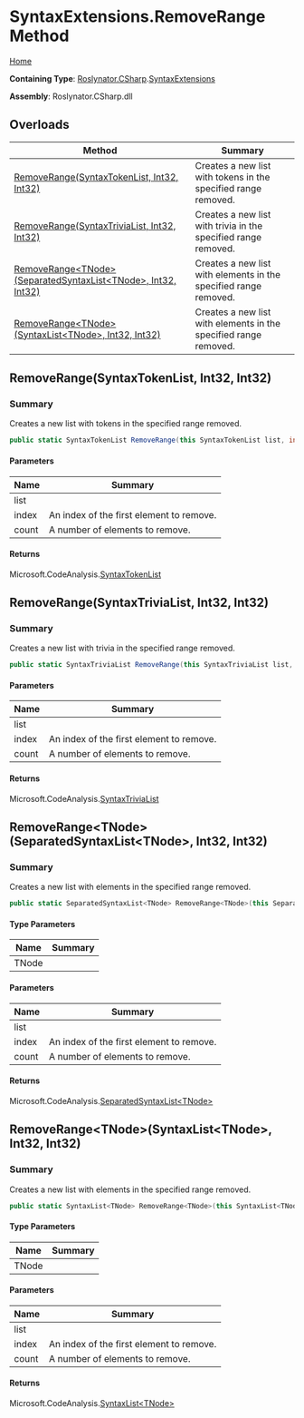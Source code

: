 # SyntaxExtensions\.RemoveRange Method

[Home](../../../../README.md)

**Containing Type**: [Roslynator.CSharp](../../README.md)\.[SyntaxExtensions](../README.md)

**Assembly**: Roslynator\.CSharp\.dll

## Overloads

| Method | Summary |
| ------ | ------- |
| [RemoveRange(SyntaxTokenList, Int32, Int32)](../RemoveRange/README.md#Roslynator_CSharp_SyntaxExtensions_RemoveRange_Microsoft_CodeAnalysis_SyntaxTokenList_System_Int32_System_Int32_) | Creates a new list with tokens in the specified range removed\. |
| [RemoveRange(SyntaxTriviaList, Int32, Int32)](../RemoveRange/README.md#Roslynator_CSharp_SyntaxExtensions_RemoveRange_Microsoft_CodeAnalysis_SyntaxTriviaList_System_Int32_System_Int32_) | Creates a new list with trivia in the specified range removed\. |
| [RemoveRange\<TNode>(SeparatedSyntaxList\<TNode>, Int32, Int32)](#Roslynator_CSharp_SyntaxExtensions_RemoveRange__1_Microsoft_CodeAnalysis_SeparatedSyntaxList___0__System_Int32_System_Int32_) | Creates a new list with elements in the specified range removed\. |
| [RemoveRange\<TNode>(SyntaxList\<TNode>, Int32, Int32)](#Roslynator_CSharp_SyntaxExtensions_RemoveRange__1_Microsoft_CodeAnalysis_SyntaxList___0__System_Int32_System_Int32_) | Creates a new list with elements in the specified range removed\. |

## RemoveRange\(SyntaxTokenList, Int32, Int32\)<a name="Roslynator_CSharp_SyntaxExtensions_RemoveRange_Microsoft_CodeAnalysis_SyntaxTokenList_System_Int32_System_Int32_"></a>

### Summary

Creates a new list with tokens in the specified range removed\.

```csharp
public static SyntaxTokenList RemoveRange(this SyntaxTokenList list, int index, int count)
```

#### Parameters

| Name | Summary |
| ---- | ------- |
| list | |
| index | An index of the first element to remove\. |
| count | A number of elements to remove\. |

#### Returns

Microsoft\.CodeAnalysis\.[SyntaxTokenList](https://docs.microsoft.com/en-us/dotnet/api/microsoft.codeanalysis.syntaxtokenlist)

## RemoveRange\(SyntaxTriviaList, Int32, Int32\)<a name="Roslynator_CSharp_SyntaxExtensions_RemoveRange_Microsoft_CodeAnalysis_SyntaxTriviaList_System_Int32_System_Int32_"></a>

### Summary

Creates a new list with trivia in the specified range removed\.

```csharp
public static SyntaxTriviaList RemoveRange(this SyntaxTriviaList list, int index, int count)
```

#### Parameters

| Name | Summary |
| ---- | ------- |
| list | |
| index | An index of the first element to remove\. |
| count | A number of elements to remove\. |

#### Returns

Microsoft\.CodeAnalysis\.[SyntaxTriviaList](https://docs.microsoft.com/en-us/dotnet/api/microsoft.codeanalysis.syntaxtrivialist)

## RemoveRange\<TNode>\(SeparatedSyntaxList\<TNode>, Int32, Int32\)<a name="Roslynator_CSharp_SyntaxExtensions_RemoveRange__1_Microsoft_CodeAnalysis_SeparatedSyntaxList___0__System_Int32_System_Int32_"></a>

### Summary

Creates a new list with elements in the specified range removed\.

```csharp
public static SeparatedSyntaxList<TNode> RemoveRange<TNode>(this SeparatedSyntaxList<TNode> list, int index, int count) where TNode : Microsoft.CodeAnalysis.SyntaxNode
```

#### Type Parameters

| Name | Summary |
| ---- | ------- |
| TNode | |

#### Parameters

| Name | Summary |
| ---- | ------- |
| list | |
| index | An index of the first element to remove\. |
| count | A number of elements to remove\. |

#### Returns

Microsoft\.CodeAnalysis\.[SeparatedSyntaxList\<TNode>](https://docs.microsoft.com/en-us/dotnet/api/microsoft.codeanalysis.separatedsyntaxlist-1)

## RemoveRange\<TNode>\(SyntaxList\<TNode>, Int32, Int32\)<a name="Roslynator_CSharp_SyntaxExtensions_RemoveRange__1_Microsoft_CodeAnalysis_SyntaxList___0__System_Int32_System_Int32_"></a>

### Summary

Creates a new list with elements in the specified range removed\.

```csharp
public static SyntaxList<TNode> RemoveRange<TNode>(this SyntaxList<TNode> list, int index, int count) where TNode : Microsoft.CodeAnalysis.SyntaxNode
```

#### Type Parameters

| Name | Summary |
| ---- | ------- |
| TNode | |

#### Parameters

| Name | Summary |
| ---- | ------- |
| list | |
| index | An index of the first element to remove\. |
| count | A number of elements to remove\. |

#### Returns

Microsoft\.CodeAnalysis\.[SyntaxList\<TNode>](https://docs.microsoft.com/en-us/dotnet/api/microsoft.codeanalysis.syntaxlist-1)

